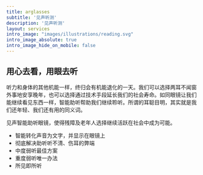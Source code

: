 ```yaml
---
title: arglasses
subtitle: '见声听测'
description: '见声听测'
layout: services
intro_image: "images/illustrations/reading.svg"
intro_image_absolute: true
intro_image_hide_on_mobile: false
---
```


## 用心去看，用眼去听

听力和身体的其他机能一样，终归会有机能退化的一天。我们可以选择两耳不闻窗外事地安享晚年，也可以选择通过技术手段延长我们的社会寿命。如同眼镜让我们能继续看见东西一样，智能助听帮助我们继续聆听。所谓的耳聪目明，其实就是我们还年轻、我们还有用的同义词。
 
见声智能助听眼镜，使得残障及老年人选择继续活跃在社会中成为可能。
- 智能转化声音为文字，并显示在眼镜上
- 彻底解决助听听不清、伤耳的弊端
- 中度弱听最佳方案
- 重度弱听唯一办法
- 所见即所听